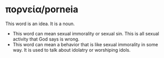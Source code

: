 # πορνεία/porneia
This word is an idea. It is a noun.

* This word can mean sexual immorality or sexual sin. This is all sexual activity that God says is wrong. 
* This word can mean a behavior that is like sexual immorality in some way. It is used to talk about idolatry or worshiping idols.
